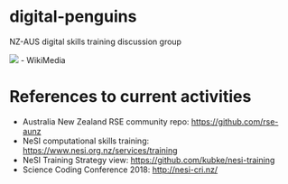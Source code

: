 # digital-penguins
NZ-AUS digital skills training discussion group

![](https://upload.wikimedia.org/wikipedia/commons/thumb/e/eb/Yellow-eyed_Penguin_Banks_Peninsula_2.jpg/752px-Yellow-eyed_Penguin_Banks_Peninsula_2.jpg) - WikiMedia



# References to current activities
* Australia New Zealand RSE community repo: https://github.com/rse-aunz
* NeSI computational skills training: https://www.nesi.org.nz/services/training
* NeSI Training Strategy view: https://github.com/kubke/nesi-training
* Science Coding Conference 2018: http://nesi-cri.nz/
